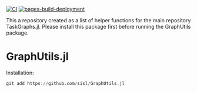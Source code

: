 [![CI](https://github.com/sisl/GraphUtils.jl/actions/workflows/ci.yml/badge.svg)](https://github.com/sisl/GraphUtils.jl/actions/workflows/ci.yml)
[![pages-build-deployment](https://github.com/sisl/GraphUtils.jl/actions/workflows/pages/pages-build-deployment/badge.svg)](https://github.com/sisl/GraphUtils.jl/actions/workflows/pages/pages-build-deployment)

This a repository created as a list of helper functions for the main repository TaskGraphs.jl. Please install this package first before running the GraphUtils package.
# GraphUtils.jl
Installation:
```julia
git add https://github.com/sisl/GraphUtils.jl
```
